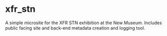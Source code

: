 xfr_stn
=======

A simple microsite for the XFR STN exhibition at the New Museum. Includes public facing site and back-end metadata creation and logging tool.
